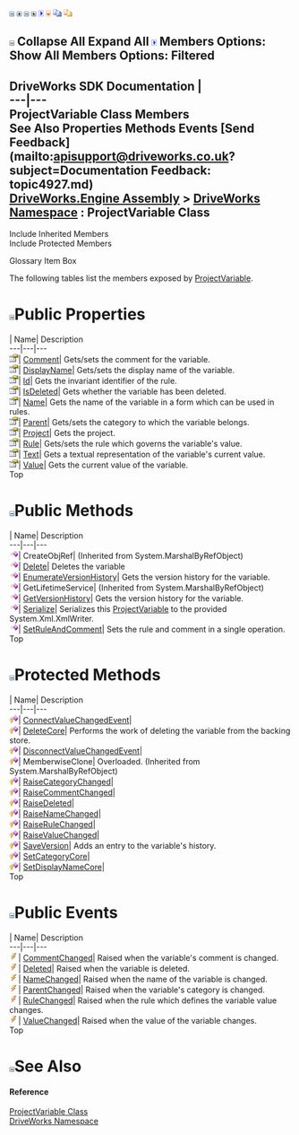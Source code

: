 ![](dotnetimages/collapse.gif) ![](dotnetimages/expand.gif) ![](dotnetimages/collapse.gif) ![](dotnetimages/expand.gif) ![](dotnetimages/drpdown.gif) ![](dotnetimages/drpdown_orange.gif) ![](dotnetimages/copycode.gif) ![](dotnetimages/copycodeHighlight.gif)

![](dotnetimages/collapse.gif) Collapse All Expand All ![](dotnetimages/drpdown.gif) Members Options: Show All  Members Options: Filtered   
---  
DriveWorks SDK Documentation  |   
---|---  
ProjectVariable Class Members   
See Also Properties Methods Events [Send Feedback](mailto:apisupport@driveworks.co.uk?subject=Documentation Feedback: topic4927.md)  
[DriveWorks.Engine Assembly](topic2156.md) > [DriveWorks Namespace](topic2159.md) : ProjectVariable Class  
---  
  
Include Inherited Members    
Include Protected Members  


Glossary Item Box

The following tables list the members exposed by [ProjectVariable](topic4927.md).

# ![](dotnetimages/collapse.gif)Public Properties

| Name| Description  
---|---|---  
![Public Property](dotnetimages/publicProperty.gif)| [Comment](topic4950.md)| Gets/sets the comment for the variable.   
![Public Property](dotnetimages/publicProperty.gif)| [DisplayName](topic4951.md)| Gets/sets the display name of the variable.   
![Public Property](dotnetimages/publicProperty.gif)| [Id](topic4952.md)| Gets the invariant identifier of the rule.   
![Public Property](dotnetimages/publicProperty.gif)| [IsDeleted](topic4953.md)| Gets whether the variable has been deleted.   
![Public Property](dotnetimages/publicProperty.gif)| [Name](topic4954.md)| Gets the name of the variable in a form which can be used in rules.   
![Public Property](dotnetimages/publicProperty.gif)| [Parent](topic4955.md)| Gets/sets the category to which the variable belongs.   
![Public Property](dotnetimages/publicProperty.gif)| [Project](topic4956.md)| Gets the project.   
![Public Property](dotnetimages/publicProperty.gif)| [Rule](topic4957.md)| Gets/sets the rule which governs the variable's value.   
![Public Property](dotnetimages/publicProperty.gif)| [Text](topic4958.md)| Gets a textual representation of the variable's current value.   
![Public Property](dotnetimages/publicProperty.gif)| [Value](topic4959.md)| Gets the current value of the variable.   
Top

# ![](dotnetimages/collapse.gif)Public Methods

| Name| Description  
---|---|---  
![Public Method](dotnetimages/publicMethod.gif)| CreateObjRef|  (Inherited from System.MarshalByRefObject)  
![Public Method](dotnetimages/publicMethod.gif)| [Delete](topic4934.md)| Deletes the variable   
![Public Method](dotnetimages/publicMethod.gif)| [EnumerateVersionHistory](topic4937.md)| Gets the version history for the variable.   
![Public Method](dotnetimages/publicMethod.gif)| GetLifetimeService|  (Inherited from System.MarshalByRefObject)  
![Public Method](dotnetimages/publicMethod.gif)| [GetVersionHistory](topic4938.md)| Gets the version history for the variable.   
![Public Method](dotnetimages/publicMethod.gif)| [Serialize](topic4946.md)| Serializes this [ProjectVariable](topic4927.md) to the provided System.Xml.XmlWriter.   
![Public Method](dotnetimages/publicMethod.gif)| [SetRuleAndComment](topic4949.md)| Sets the rule and comment in a single operation.   
Top

# ![](dotnetimages/collapse.gif)Protected Methods

| Name| Description  
---|---|---  
![Protected Method](dotnetimages/protectedMethod.gif)| [ConnectValueChangedEvent](topic4933.md)|   
![Protected Method](dotnetimages/protectedMethod.gif)| [DeleteCore](topic4935.md)| Performs the work of deleting the variable from the backing store.   
![Protected Method](dotnetimages/protectedMethod.gif)| [DisconnectValueChangedEvent](topic4936.md)|   
![Protected Method](dotnetimages/protectedMethod.gif)| MemberwiseClone| Overloaded. (Inherited from System.MarshalByRefObject)  
![Protected Method](dotnetimages/protectedMethod.gif)| [RaiseCategoryChanged](topic4939.md)|   
![Protected Method](dotnetimages/protectedMethod.gif)| [RaiseCommentChanged](topic4940.md)|   
![Protected Method](dotnetimages/protectedMethod.gif)| [RaiseDeleted](topic4941.md)|   
![Protected Method](dotnetimages/protectedMethod.gif)| [RaiseNameChanged](topic4942.md)|   
![Protected Method](dotnetimages/protectedMethod.gif)| [RaiseRuleChanged](topic4943.md)|   
![Protected Method](dotnetimages/protectedMethod.gif)| [RaiseValueChanged](topic4944.md)|   
![Protected Method](dotnetimages/protectedMethod.gif)| [SaveVersion](topic4945.md)| Adds an entry to the variable's history.   
![Protected Method](dotnetimages/protectedMethod.gif)| [SetCategoryCore](topic4947.md)|   
![Protected Method](dotnetimages/protectedMethod.gif)| [SetDisplayNameCore](topic4948.md)|   
Top

# ![](dotnetimages/collapse.gif)Public Events

| Name| Description  
---|---|---  
![Public Event](dotnetimages/publicEvent.gif)| [CommentChanged](topic4960.md)| Raised when the variable's comment is changed.   
![Public Event](dotnetimages/publicEvent.gif)| [Deleted](topic4961.md)| Raised when the variable is deleted.   
![Public Event](dotnetimages/publicEvent.gif)| [NameChanged](topic4962.md)| Raised when the name of the variable is changed.   
![Public Event](dotnetimages/publicEvent.gif)| [ParentChanged](topic4963.md)| Raised when the variable's category is changed.   
![Public Event](dotnetimages/publicEvent.gif)| [RuleChanged](topic4964.md)| Raised when the rule which defines the variable value changes.   
![Public Event](dotnetimages/publicEvent.gif)| [ValueChanged](topic4965.md)| Raised when the value of the variable changes.   
Top

# ![](dotnetimages/collapse.gif)See Also

#### Reference

[ProjectVariable Class](topic4927.md)   
[DriveWorks Namespace](topic2159.md)



